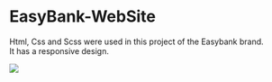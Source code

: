 <h1>EasyBank-WebSite</h1>
Html, Css and Scss were used in this project of the Easybank brand. <br>
It has a responsive design.

![](easybank.gif)